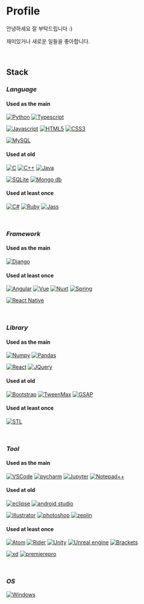 # **Profile**

안녕하세요 잘 부탁드립니다 :)

재미있거나 새로운 일들을 좋아합니다.

<br/>

## **Stack**
### *Language*
#### Used as the main
[![Python](https://img.shields.io/badge/python-000000?style=for-the-badge&logo=python)](#)
[![Typescript](https://img.shields.io/badge/Typescript-000000?style=for-the-badge&logo=typescript)](#)

[![Javascript](https://img.shields.io/badge/Javascript-000000?style=for-the-badge&logo=javascript)](#)
[![HTML5](https://img.shields.io/badge/HTML5-000000?style=for-the-badge&logo=html5)](#)
[![CSS3](https://img.shields.io/badge/CSS-000000?style=for-the-badge&logo=css3)](#)

[![MySQL](https://img.shields.io/badge/MySQL-000000?style=for-the-badge&logo=mysql)](#)

#### Used at old
[![C](https://img.shields.io/badge/C-000000?style=for-the-badge&logo=c)](#)
[![C++](https://img.shields.io/badge/C++-000000?style=for-the-badge&logo=cplusplus)](#)
[![Java](https://img.shields.io/badge/Java-000000?style=for-the-badge&logo=openjdk)](#)

[![SQLite](https://img.shields.io/badge/SQLite-000000?style=for-the-badge&logo=sqlite)](#)
[![Mongo db](https://img.shields.io/badge/Mongo_db-000000?style=for-the-badge&logo=mongodb)](#)

#### Used at least once
[![C#](https://img.shields.io/badge/C_Sharp-000000?style=for-the-badge&logo=csharp)](#)
[![Ruby](https://img.shields.io/badge/Ruby-000000?style=for-the-badge&logo=ruby)](#)
[![Jass](https://img.shields.io/badge/Jass-000000?style=for-the-badge)](#)

<br/>

### *Framework*
#### Used as the main
[![Django](https://img.shields.io/badge/Django-000000?style=for-the-badge&logo=django)](#)
#### Used at least once
[![Angular](https://img.shields.io/badge/Angular-000000?style=for-the-badge&logo=angular)](#)
[![Vue](https://img.shields.io/badge/Vue-000000?style=for-the-badge&logo=vuedotjs)](#)
[![Nuxt](https://img.shields.io/badge/Nuxt-000000?style=for-the-badge&logo=nuxtdotjs)](#)
[![Spring](https://img.shields.io/badge/Spring-000000?style=for-the-badge&logo=spring)](#)

[![React Native](https://img.shields.io/badge/React_Native-000000?style=for-the-badge&logo=react)](#)

<br/>

### *Library*
#### Used as the main
[![Numpy](https://img.shields.io/badge/Numpy-000000?style=for-the-badge&logo=numpy)](#)
[![Pandas](https://img.shields.io/badge/Pandas-000000?style=for-the-badge&logo=pandas)](#)

[![React](https://img.shields.io/badge/React-000000?style=for-the-badge&logo=react)](#)
[![JQuery](https://img.shields.io/badge/JQuery-000000?style=for-the-badge&logo=jquery)](#)

#### Used at old
[![Bootstrap](https://img.shields.io/badge/Bootstrap-000000?style=for-the-badge&logo=bootstrap)](#)
[![TweenMax](https://img.shields.io/badge/TweenMax-000000?style=for-the-badge)](#)
[![GSAP](https://img.shields.io/badge/GSAP-000000?style=for-the-badge)](#)

#### Used at least once
[![STL](https://img.shields.io/badge/C++_STL-000000?style=for-the-badge)](#)

<br/>

### *Tool*
#### Used as the main
[![VSCode](https://img.shields.io/badge/VSCode-000000?style=for-the-badge&logo=visualstudio)](#)
[![pycharm](https://img.shields.io/badge/Pycharm-000000?style=for-the-badge&logo=pycharm)](#)
[![Jupyter](https://img.shields.io/badge/Jupyter_notebook-000000?style=for-the-badge&logo=jupyter)](#)
[![Notepad++](https://img.shields.io/badge/Notepad++-000000?style=for-the-badge&logo=notepadplusplus)](#)

#### Used at old
[![eclipse](https://img.shields.io/badge/eclipse-000000?style=for-the-badge&logo=eclipse)](#)
[![android studio](https://img.shields.io/badge/android_studio-000000?style=for-the-badge&logo=androidstudio)](#)

[![illustrator](https://img.shields.io/badge/illustrator-000000?style=for-the-badge&logo=adobeillustrator)](#)
[![photoshop](https://img.shields.io/badge/photoshop-000000?style=for-the-badge&logo=adobephotoshop)](#)
[![zeplin](https://img.shields.io/badge/zeplin-000000?style=for-the-badge)](#)


#### Used at least once
[![Atom](https://img.shields.io/badge/Atom-000000?style=for-the-badge&logo=atom)](#)
[![Rider](https://img.shields.io/badge/Rider-000000?style=for-the-badge&logo=rider)](#)
[![Unity](https://img.shields.io/badge/Unity-000000?style=for-the-badge&logo=unity)](#)
[![Unreal engine](https://img.shields.io/badge/unreal_engine-000000?style=for-the-badge&logo=unrealengine)](#)
[![Brackets](https://img.shields.io/badge/Brackets-000000?style=for-the-badge)](#)

[![xd](https://img.shields.io/badge/xd-000000?style=for-the-badge&logo=adobexd)](#)
[![premierepro](https://img.shields.io/badge/premiere_pro-000000?style=for-the-badge&logo=adobepremierepro)](#)

<br/>

### *OS*
[![Windows](https://img.shields.io/badge/Windows-000000?style=for-the-badge&logo=Windows)](#)